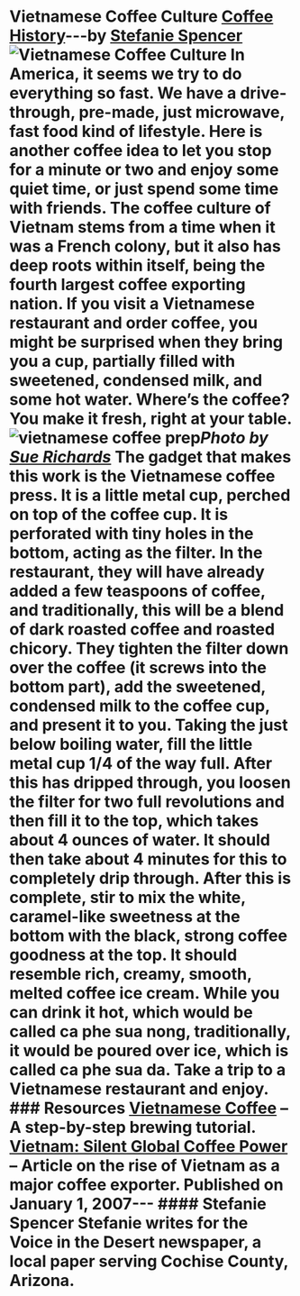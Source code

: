 # Vietnamese Coffee Culture [Coffee History](https://ineedcoffee.com/section/coffee-history/)---by [Stefanie Spencer](https://ineedcoffee.com/by/stefanie-spencer/)![Vietnamese Coffee Culture](https://ineedcoffee.com/images/posts/vietnamese-coffee-culture/vietnamese-coffee-prep1.jpg) In America, it seems we try to do everything so fast. We have a drive-through, pre-made, just microwave, fast food kind of lifestyle. Here is another coffee idea to let you stop for a minute or two and enjoy some quiet time, or just spend some time with friends. The coffee culture of Vietnam stems from a time when it was a French colony, but it also has deep roots within itself, being the fourth largest coffee exporting nation. If you visit a Vietnamese restaurant and order coffee, you might be surprised when they bring you a cup, partially filled with sweetened, condensed milk, and some hot water. Where’s the coffee? You make it fresh, right at your table.![vietnamese coffee prep](https://ineedcoffee.com/assets/vietnamese-coffee-prep1.DkescBoN_ZtUcGw.webp)_Photo by [Sue Richards](http://www.flickr.com/photos/suerichards/227557760/)_ The gadget that makes this work is the Vietnamese coffee press. It is a little metal cup, perched on top of the coffee cup. It is perforated with tiny holes in the bottom, acting as the filter. In the restaurant, they will have already added a few teaspoons of coffee, and traditionally, this will be a blend of dark roasted coffee and roasted chicory. They tighten the filter down over the coffee (it screws into the bottom part), add the sweetened, condensed milk to the coffee cup, and present it to you. Taking the just below boiling water, fill the little metal cup 1/4 of the way full. After this has dripped through, you loosen the filter for two full revolutions and then fill it to the top, which takes about 4 ounces of water. It should then take about 4 minutes for this to completely drip through. After this is complete, stir to mix the white, caramel-like sweetness at the bottom with the black, strong coffee goodness at the top. It should resemble rich, creamy, smooth, melted coffee ice cream. While you can drink it hot, which would be called **ca phe sua nong**, traditionally, it would be poured over ice, which is called **ca phe sua da**. Take a trip to a Vietnamese restaurant and enjoy. ### Resources [Vietnamese Coffee](https://ineedcoffee.com/brew-vietnamese-coffee/) – A step-by-step brewing tutorial. [Vietnam: Silent Global Coffee Power](https://ineedcoffee.com/vietnam-silent-global-coffee-power/) – Article on the rise of Vietnam as a major coffee exporter. Published on January 1, 2007--- #### Stefanie Spencer Stefanie writes for the Voice in the Desert newspaper, a local paper serving Cochise County, Arizona.
